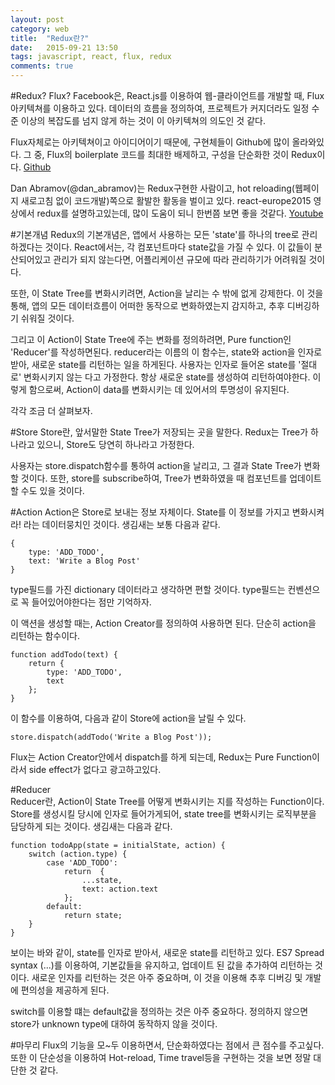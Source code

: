 ```yaml
---
layout: post
category: web
title:  "Redux란?"
date:   2015-09-21 13:50
tags: javascript, react, flux, redux 
comments: true
---
```

#Redux? Flux?
Facebook은, React.js를 이용하여 웹-클라이언트를 개발할 때, Flux 아키텍쳐를 이용하고 있다. 데이터의 흐름을 정의하여, 프로젝트가 커지더라도 일정 수준 이상의 복잡도를 넘지 않게 하는 것이 이 아키텍쳐의 의도인 것 같다.  

Flux자체로는 아키텍쳐이고 아이디어이기 때문에, 구현체들이 Github에 많이 올라와있다. 그 중, Flux의 boilerplate 코드를 최대한 배제하고, 구성을 단순화한 것이 Redux이다. [Github](https://github.com/rackt/redux)  

Dan Abramov(@dan_abramov)는 Redux구현한 사람이고, hot reloading(웹페이지 새로고침 없이 코드개발)쪽으로 활발한 활동을 벌이고 있다. react-europe2015 영상에서 redux를 설명하고있는데, 많이 도움이 되니 한번쯤 보면 좋을 것같다. [Youtube](https://www.youtube.com/watch?v=xsSnOQynTHs)  

#기본개념
Redux의 기본개념은, 앱에서 사용하는 모든 'state'를 하나의 tree로 관리하겠다는 것이다. React에서는, 각 컴포넌트마다 state값을 가질 수 있다. 이 값들이 분산되어있고 관리가 되지 않는다면, 어플리케이션 규모에 따라 관리하기가 어려워질 것이다.  

또한, 이 State Tree를 변화시키려면, Action을 날리는 수 밖에 없게 강제한다. 이 것을 통해, 앱의 모든 데이터흐름이 어떠한 동작으로 변화하였는지 감지하고, 추후 디버깅하기 쉬워질 것이다.  

그리고 이 Action이 State Tree에 주는 변화를 정의하려면, Pure function인 'Reducer'를 작성하면된다. reducer라는 이름의 이 함수는, state와  action을 인자로 받아, 새로운 state를 리턴하는 일을 하게된다. 사용자는 인자로 들어온 state를 '절대로' 변화시키지 않는 다고 가정한다. 항상 새로운 state를 생성하여 리턴하여야한다. 이렇게 함으로써, Action이 data를 변화시키는 데 있어서의 투명성이 유지된다.

각각 조금 더 살펴보자.  

#Store
Store란, 앞서말한 State Tree가 저장되는 곳을 말한다. Redux는 Tree가 하나라고 있으니, Store도 당연히 하나라고 가정한다. 

사용자는 store.dispatch함수를 통하여 action을 날리고, 그 결과 State Tree가 변화할 것이다. 또한, store를 subscribe하여, Tree가 변화하였을 때 컴포넌트를 업데이트 할 수도 있을 것이다.

#Action
Action은 Store로 보내는 정보 자체이다. State를 이 정보를 가지고 변화시켜라! 라는 데이터뭉치인 것이다. 생김새는 보통 다음과 같다.

	{
		type: 'ADD_TODO',
		text: 'Write a Blog Post'
	}

type필드를 가진 dictionary 데이터라고 생각하면 편할 것이다. type필드는 컨벤션으로 꼭 들어있어야한다는 점만 기억하자.

이 액션을 생성할 때는, Action Creator를 정의하여 사용하면 된다. 단순히 action을 리턴하는 함수이다.

	function addTodo(text) {
		return {
			type: 'ADD_TODO',
			text
		};
	}

이 함수를 이용하여, 다음과 같이 Store에 action을 날릴 수 있다.

	store.dispatch(addTodo('Write a Blog Post'));
	
Flux는 Action Creator안에서 dispatch를 하게 되는데, Redux는 Pure Function이라서 side effect가 없다고 광고하고있다.

#Reducer	
Reducer란, Action이 State Tree를 어떻게 변화시키는 지를 작성하는 Function이다. Store를 생성시킬 당시에 인자로 들어가게되어, state tree를 변화시키는 로직부분을 담당하게 되는 것이다. 생김새는 다음과 같다.

	function todoApp(state = initialState, action) {
		switch (action.type) {
			case 'ADD_TODO':
				return  {
					...state,
					text: action.text
				};
			default:
				return state;
		}
	}

보이는 바와 같이, state를 인자로 받아서, 새로운 state를 리턴하고 있다. ES7 Spread syntax (...)를 이용하여, 기본값들을 유지하고, 업데이트 된 값을 추가하여 리턴하는 것이다. 새로운 인자를 리턴하는 것은 아주 중요하며, 이 것을 이용해 추후 디버깅 및 개발에 편의성을 제공하게 된다.

switch를 이용할 떄는 default값을 정의하는 것은 아주 중요하다. 정의하지 않으면 store가 unknown type에 대하여 동작하지 않을 것이다.

#마무리
Flux의 기능을 모~두 이용하면서, 단순화하였다는 점에서 큰 점수를 주고싶다. 또한 이 단순성을 이용하여 Hot-reload, Time travel등을 구현하는 것을 보면 정말 대단한 것 같다.